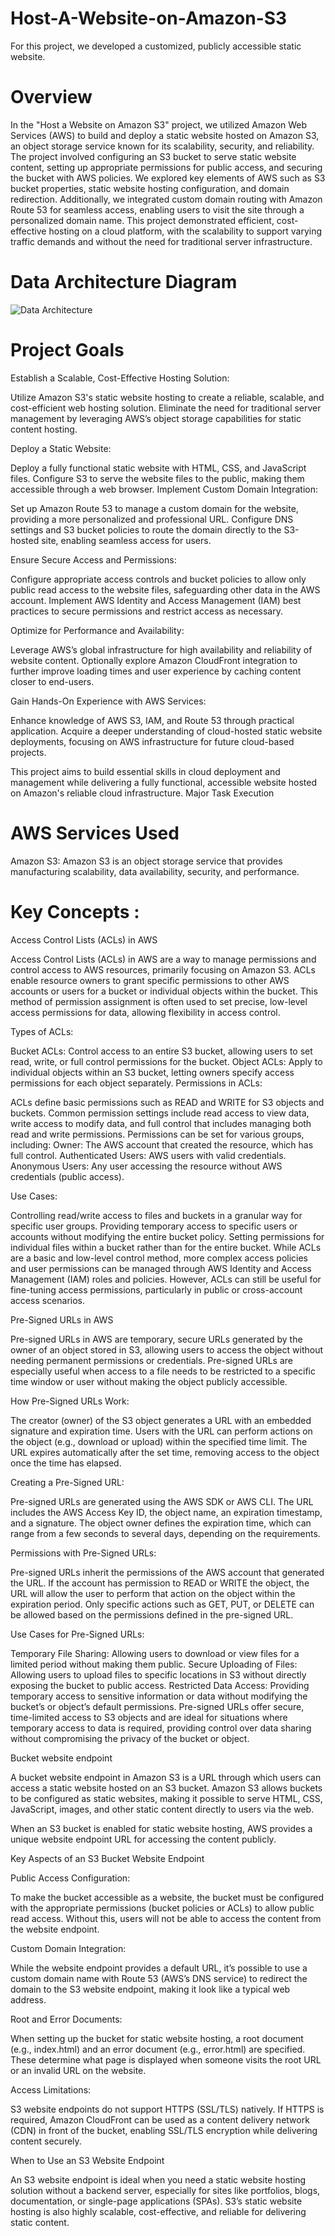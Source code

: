 # Host-A-Website-on-Amazon-S3
For this project, we developed a customized, publicly accessible static website.

# Overview

In the "Host a Website on Amazon S3" project, we utilized Amazon Web Services (AWS) to build and deploy a static website hosted on Amazon S3, an object storage service known for its scalability, security, and reliability. The project involved configuring an S3 bucket to serve static website content, setting up appropriate permissions for public access, and securing the bucket with AWS policies. We explored key elements of AWS such as S3 bucket properties, static website hosting configuration, and domain redirection. Additionally, we integrated custom domain routing with Amazon Route 53 for seamless access, enabling users to visit the site through a personalized domain name. This project demonstrated efficient, cost-effective hosting on a cloud platform, with the scalability to support varying traffic demands and without the need for traditional server infrastructure.

# Data Architecture Diagram


![Data Architecture](https://github.com/user-attachments/assets/31d3377e-25c4-4b52-bf45-138f082c2944)

# Project Goals 

Establish a Scalable, Cost-Effective Hosting Solution:

Utilize Amazon S3's static website hosting to create a reliable, scalable, and cost-efficient web hosting solution.
Eliminate the need for traditional server management by leveraging AWS’s object storage capabilities for static content hosting.

Deploy a Static Website:

Deploy a fully functional static website with HTML, CSS, and JavaScript files.
Configure S3 to serve the website files to the public, making them accessible through a web browser.
Implement Custom Domain Integration:

Set up Amazon Route 53 to manage a custom domain for the website, providing a more personalized and professional URL.
Configure DNS settings and S3 bucket policies to route the domain directly to the S3-hosted site, enabling seamless access for users.

Ensure Secure Access and Permissions:

Configure appropriate access controls and bucket policies to allow only public read access to the website files, safeguarding other data in the AWS account.
Implement AWS Identity and Access Management (IAM) best practices to secure permissions and restrict access as necessary.

Optimize for Performance and Availability:

Leverage AWS’s global infrastructure for high availability and reliability of website content.
Optionally explore Amazon CloudFront integration to further improve loading times and user experience by caching content closer to end-users.

Gain Hands-On Experience with AWS Services:

Enhance knowledge of AWS S3, IAM, and Route 53 through practical application.
Acquire a deeper understanding of cloud-hosted static website deployments, focusing on AWS infrastructure for future cloud-based projects.

This project aims to build essential skills in cloud deployment and management while delivering a fully functional, accessible website hosted on Amazon's reliable cloud infrastructure.
Major Task Execution 

# AWS Services Used 

Amazon S3: Amazon S3 is an object storage service that provides manufacturing scalability, data availability, security, and performance.

# Key Concepts :

Access Control Lists (ACLs) in AWS

Access Control Lists (ACLs) in AWS are a way to manage permissions and control access to AWS resources, primarily focusing on Amazon S3. ACLs enable resource owners to grant specific permissions to other AWS accounts or users for a bucket or individual objects within the bucket. This method of permission assignment is often used to set precise, low-level access permissions for data, allowing flexibility in access control.

Types of ACLs:

Bucket ACLs: Control access to an entire S3 bucket, allowing users to set read, write, or full control permissions for the bucket.
Object ACLs: Apply to individual objects within an S3 bucket, letting owners specify access permissions for each object separately.
Permissions in ACLs:

ACLs define basic permissions such as READ and WRITE for S3 objects and buckets.
Common permission settings include read access to view data, write access to modify data, and full control that includes managing both read and write permissions.
Permissions can be set for various groups, including:
Owner: The AWS account that created the resource, which has full control.
Authenticated Users: AWS users with valid credentials.
Anonymous Users: Any user accessing the resource without AWS credentials (public access).

Use Cases:

Controlling read/write access to files and buckets in a granular way for specific user groups.
Providing temporary access to specific users or accounts without modifying the entire bucket policy.
Setting permissions for individual files within a bucket rather than for the entire bucket.
While ACLs are a basic and low-level control method, more complex access policies and user permissions can be managed through AWS Identity and Access Management (IAM) roles and policies. However, ACLs can still be useful for fine-tuning access permissions, particularly in public or cross-account access scenarios.

Pre-Signed URLs in AWS

Pre-signed URLs in AWS are temporary, secure URLs generated by the owner of an object stored in S3, allowing users to access the object without needing permanent permissions or credentials. Pre-signed URLs are especially useful when access to a file needs to be restricted to a specific time window or user without making the object publicly accessible.

How Pre-Signed URLs Work:

The creator (owner) of the S3 object generates a URL with an embedded signature and expiration time.
Users with the URL can perform actions on the object (e.g., download or upload) within the specified time limit.
The URL expires automatically after the set time, removing access to the object once the time has elapsed.

Creating a Pre-Signed URL:

Pre-signed URLs are generated using the AWS SDK or AWS CLI.
The URL includes the AWS Access Key ID, the object name, an expiration timestamp, and a signature.
The object owner defines the expiration time, which can range from a few seconds to several days, depending on the requirements.

Permissions with Pre-Signed URLs:

Pre-signed URLs inherit the permissions of the AWS account that generated the URL.
If the account has permission to READ or WRITE the object, the URL will allow the user to perform that action on the object within the expiration period.
Only specific actions such as GET, PUT, or DELETE can be allowed based on the permissions defined in the pre-signed URL.

Use Cases for Pre-Signed URLs:

Temporary File Sharing: Allowing users to download or view files for a limited period without making them public.
Secure Uploading of Files: Allowing users to upload files to specific locations in S3 without directly exposing the bucket to public access.
Restricted Data Access: Providing temporary access to sensitive information or data without modifying the bucket’s or object’s default permissions.
Pre-signed URLs offer secure, time-limited access to S3 objects and are ideal for situations where temporary access to data is required, providing control over data sharing without compromising the privacy of the bucket or object.

Bucket website endpoint

A bucket website endpoint in Amazon S3 is a URL through which users can access a static website hosted on an S3 bucket. Amazon S3 allows buckets to be configured as static websites, making it possible to serve HTML, CSS, JavaScript, images, and other static content directly to users via the web.

When an S3 bucket is enabled for static website hosting, AWS provides a unique website endpoint URL for accessing the content publicly.

Key Aspects of an S3 Bucket Website Endpoint

Public Access Configuration:

To make the bucket accessible as a website, the bucket must be configured with the appropriate permissions (bucket policies or ACLs) to allow public read access. Without this, users will not be able to access the content from the website endpoint.

Custom Domain Integration:

While the website endpoint provides a default URL, it’s possible to use a custom domain name  with Route 53 (AWS’s DNS service) to redirect the domain to the S3 website endpoint, making it look like a typical web address.

Root and Error Documents:

When setting up the bucket for static website hosting, a root document (e.g., index.html) and an error document (e.g., error.html) are specified. These determine what page is displayed when someone visits the root URL or an invalid URL on the website.

Access Limitations:

S3 website endpoints do not support HTTPS (SSL/TLS) natively. If HTTPS is required, Amazon CloudFront can be used as a content delivery network (CDN) in front of the bucket, enabling SSL/TLS encryption while delivering content securely.

When to Use an S3 Website Endpoint

An S3 website endpoint is ideal when you need a static website hosting solution without a backend server, especially for sites like portfolios, blogs, documentation, or single-page applications (SPAs). S3’s static website hosting is also highly scalable, cost-effective, and reliable for delivering static content.






